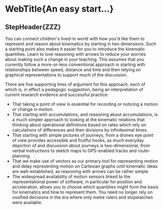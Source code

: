 # WebTitle{An easy start&hellip;}

## StepHeader{ZZZ}

You can connect children's lived-in world with how you'd like them to represent and reason about kinematics by starting in two dimensions. Such a starting point also makes it easier for you to introduce the kinematic quantities. Learn to love reasoning with arrows to reduce your worries about making such a change in your teaching. This assumes that you currently follow a more-or-less conventional approach in starting with relationships between speed, distance and time and then relying on graphical representations to support much of the discussion.

There are five supporting lines of argument for this approach, each of which is, in effect a pedagogic suggestion, being an interpretation of current research evidence and successful practice:

- That taking a point of view is essential for recording or noticing a motion or change in motion.
- That starting with accumulations, and reasoning about accumulations, is a much simpler approach to looking at the kinematic relations that thinking about operational definitions based on rates which rely on calculations of differences and then divisions by infinitesimal times.
- That starting with simple pictures of journeys, from a drones eye point of view provides accessible and fruitful hooks, as much everyday depiction of and discussion about journeys is two-dimensional, from verbal instructions to sketch maps to GPS-enabled tracks and route-planning.
- That we make use of vectors as our primary tool for representing motion and delay representing motion on Cartesian graphs until kinematic ideas are well-established, as reasoning with arrows can be rather simple.
- The widespread availability of motion sensors linked to the representational power of software, in particular for position and acceleration, allows you to choose which quantities might form the basis for kinematics and how to represent them. You need no longer rely on ossified decisions in the era where only metre rulers and stopwatches were available.
